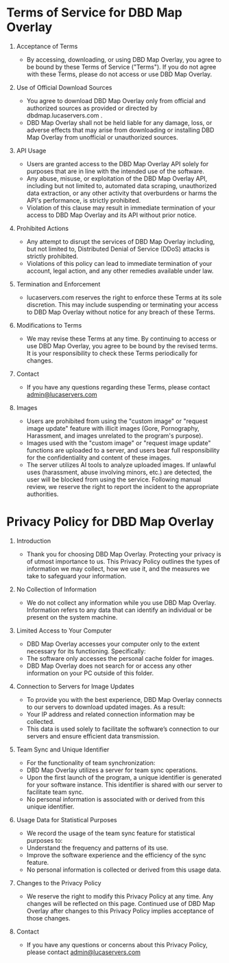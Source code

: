 # Terms of Service for DBD Map Overlay

1. Acceptance of Terms
   - By accessing, downloading, or using DBD Map Overlay, you agree to be bound by these Terms of Service ("Terms"). If you do not agree with these Terms, please do not access or use DBD Map Overlay.

2. Use of Official Download Sources
   - You agree to download DBD Map Overlay only from official and authorized sources as provided or directed by dbdmap.lucaservers.com .
   - DBD Map Overlay shall not be held liable for any damage, loss, or adverse effects that may arise from downloading or installing DBD Map Overlay from unofficial or unauthorized sources.

3. API Usage
   - Users are granted access to the DBD Map Overlay API solely for purposes that are in line with the intended use of the software.
   - Any abuse, misuse, or exploitation of the DBD Map Overlay API, including but not limited to, automated data scraping, unauthorized data extraction, or any other activity that overburdens or harms the API's performance, is strictly prohibited.
   - Violation of this clause may result in immediate termination of your access to DBD Map Overlay and its API without prior notice.

4. Prohibited Actions
   - Any attempt to disrupt the services of DBD Map Overlay including, but not limited to, Distributed Denial of Service (DDoS) attacks is strictly prohibited.
   - Violations of this policy can lead to immediate termination of your account, legal action, and any other remedies available under law.

5. Termination and Enforcement
   - lucaservers.com reserves the right to enforce these Terms at its sole discretion. This may include suspending or terminating your access to DBD Map Overlay without notice for any breach of these Terms.

6. Modifications to Terms
   - We may revise these Terms at any time. By continuing to access or use DBD Map Overlay, you agree to be bound by the revised terms. It is your responsibility to check these Terms periodically for changes.

7. Contact
   - If you have any questions regarding these Terms, please contact admin@lucaservers.com
8. Images 
   - Users are prohibited from using the "custom image" or "request image update" feature with illicit images (Gore, Pornography, Harassment, and images unrelated to the program's purpose).
   - Images used with the "custom image" or "request image update" functions are uploaded to a server, and users bear full responsibility for the confidentiality and content of these images.
   - The server utilizes AI tools to analyze uploaded images. If unlawful uses (harassment, abuse involving minors, etc.) are detected, the user will be blocked from using the service. Following manual review, we reserve the right to report the incident to the appropriate authorities.

# Privacy Policy for DBD Map Overlay

1. Introduction
   - Thank you for choosing DBD Map Overlay. Protecting your privacy is of utmost importance to us. This Privacy Policy outlines the types of information we may collect, how we use it, and the measures we take to safeguard your information.

2. No Collection of Information
   - We do not collect any information while you use DBD Map Overlay. Information refers to any data that can identify an individual or be present on the system machine.

3. Limited Access to Your Computer
   - DBD Map Overlay accesses your computer only to the extent necessary for its functioning. Specifically:
   - The software only accesses the personal cache folder for images.
   - DBD Map Overlay does not search for or access any other information on your PC outside of this folder.

4. Connection to Servers for Image Updates
   - To provide you with the best experience, DBD Map Overlay connects to our servers to download updated images. As a result:
   - Your IP address and related connection information may be collected.
   - This data is used solely to facilitate the software’s connection to our servers and ensure efficient data transmission.

5. Team Sync and Unique Identifier
   - For the functionality of team synchronization:
   - DBD Map Overlay utilizes a server for team sync operations.
   - Upon the first launch of the program, a unique identifier is generated for your software instance. This identifier is shared with our server to facilitate team sync.
   - No personal information is associated with or derived from this unique identifier.

6. Usage Data for Statistical Purposes
   - We record the usage of the team sync feature for statistical purposes to:
   - Understand the frequency and patterns of its use.
   - Improve the software experience and the efficiency of the sync feature.
   - No personal information is collected or derived from this usage data.

7. Changes to the Privacy Policy
   - We reserve the right to modify this Privacy Policy at any time. Any changes will be reflected on this page. Continued use of DBD Map Overlay after changes to this Privacy Policy implies acceptance of those changes.

8. Contact
   - If you have any questions or concerns about this Privacy Policy, please contact admin@lucaservers.com
